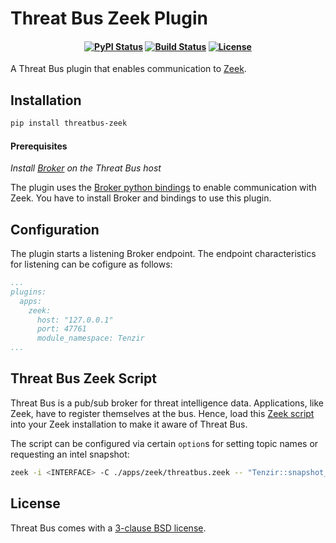 Threat Bus Zeek Plugin
======================

<h4 align="center">

[![PyPI Status][pypi-badge]][pypi-url]
[![Build Status][ci-badge]][ci-url]
[![License][license-badge]][license-url]

</h4>

A Threat Bus plugin that enables communication to [Zeek](https://zeek.org/).

## Installation

```sh
pip install threatbus-zeek
```

#### Prerequisites

*Install [Broker](https://github.com/zeek/broker) on the Threat Bus host*

The plugin uses the [Broker python bindings](https://docs.zeek.org/projects/broker/en/stable/python.html)
to enable communication with Zeek. You have to install Broker and bindings to
use this plugin.

## Configuration

The plugin starts a listening Broker endpoint. The endpoint characteristics for
listening can be cofigure as follows:

```yaml
...
plugins:
  apps:
    zeek:
      host: "127.0.0.1"
      port: 47761
      module_namespace: Tenzir
...
```

## Threat Bus Zeek Script

Threat Bus is a pub/sub broker for threat intelligence data. Applications, like
Zeek, have to register themselves at the bus. Hence, load this [Zeek script](https://github.com/tenzir/threatbus/blob/master/apps/zeek/threatbus.zeek)
into your Zeek installation to make it aware of Threat Bus.

The script can be configured via certain `option`s for setting topic names or
requesting an intel snapshot:

```sh
zeek -i <INTERFACE> -C ./apps/zeek/threatbus.zeek -- "Tenzir::snapshot_intel=-30 days"
```

## License

Threat Bus comes with a [3-clause BSD license][license-url].

[pypi-badge]: https://img.shields.io/pypi/v/threatbus-zeek.svg
[pypi-url]: https://pypi.org/project/threatbus-zeek
[ci-url]: https://github.com/tenzir/threatbus/actions?query=branch%3Amaster
[ci-badge]: https://github.com/tenzir/threatbus/workflows/Python%20Egg/badge.svg?branch=master
[license-badge]: https://img.shields.io/badge/license-BSD-blue.svg
[license-url]: https://github.com/tenzir/threatbus/blob/master/COPYING